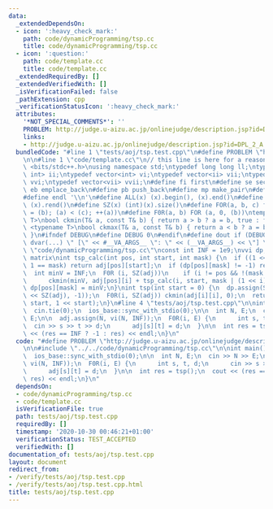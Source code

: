 ```yaml
---
data:
  _extendedDependsOn:
  - icon: ':heavy_check_mark:'
    path: code/dynamicProgramming/tsp.cc
    title: code/dynamicProgramming/tsp.cc
  - icon: ':question:'
    path: code/template.cc
    title: code/template.cc
  _extendedRequiredBy: []
  _extendedVerifiedWith: []
  _isVerificationFailed: false
  _pathExtension: cpp
  _verificationStatusIcon: ':heavy_check_mark:'
  attributes:
    '*NOT_SPECIAL_COMMENTS*': ''
    PROBLEM: http://judge.u-aizu.ac.jp/onlinejudge/description.jsp?id=DPL_2_A
    links:
    - http://judge.u-aizu.ac.jp/onlinejudge/description.jsp?id=DPL_2_A
  bundledCode: "#line 1 \"tests/aoj/tsp.test.cpp\"\n#define PROBLEM \"http://judge.u-aizu.ac.jp/onlinejudge/description.jsp?id=DPL_2_A\"\
    \n\n#line 1 \"code/template.cc\"\n// this line is here for a reason\n#include\
    \ <bits/stdc++.h>\nusing namespace std;\ntypedef long long ll;\ntypedef pair<int,\
    \ int> ii;\ntypedef vector<int> vi;\ntypedef vector<ii> vii;\ntypedef vector<vi>\
    \ vvi;\ntypedef vector<vii> vvii;\n#define fi first\n#define se second\n#define\
    \ eb emplace_back\n#define pb push_back\n#define mp make_pair\n#define mt make_tuple\n\
    #define endl '\\n'\n#define ALL(x) (x).begin(), (x).end()\n#define RALL(x) (x).rbegin(),\
    \ (x).rend()\n#define SZ(x) (int)(x).size()\n#define FOR(a, b, c) for (auto a\
    \ = (b); (a) < (c); ++(a))\n#define F0R(a, b) FOR (a, 0, (b))\ntemplate <typename\
    \ T>\nbool ckmin(T& a, const T& b) { return a > b ? a = b, true : false; }\ntemplate\
    \ <typename T>\nbool ckmax(T& a, const T& b) { return a < b ? a = b, true : false;\
    \ }\n#ifndef DEBUG\n#define DEBUG 0\n#endif\n#define dout if (DEBUG) cerr\n#define\
    \ dvar(...) \" [\" << #__VA_ARGS__ \": \" << (__VA_ARGS__) << \"] \"\n#line 2\
    \ \"code/dynamicProgramming/tsp.cc\"\nconst int INF = 1e9;\nvvi dp, adj; // adjacency\
    \ matrix\nint tsp_calc(int pos, int start, int mask) {\n  if ((1 << SZ(adj)) -\
    \ 1 == mask) return adj[pos][start];\n  if (dp[pos][mask] != -1) return dp[pos][mask];\n\
    \  int minV = INF;\n  F0R (i, SZ(adj))\n    if (i != pos && !(mask & (1 << i)))\n\
    \      ckmin(minV, adj[pos][i] + tsp_calc(i, start, mask | (1 << i)));\n  return\
    \ dp[pos][mask] = minV;\n}\nint tsp(int start = 0) {\n  dp.assign(SZ(adj), vi(1\
    \ << SZ(adj), -1));\n  F0R(i, SZ(adj)) ckmin(adj[i][i], 0);\n  return tsp_calc(start,\
    \ start, 1 << start);\n}\n#line 4 \"tests/aoj/tsp.test.cpp\"\n\nint main() {\n\
    \  cin.tie(0);\n  ios_base::sync_with_stdio(0);\n\n  int N, E;\n  cin >> N >>\
    \ E;\n\n  adj.assign(N, vi(N, INF));\n  F0R(i, E) {\n      int s, t, d;\n    \
    \  cin >> s >> t >> d;\n      adj[s][t] = d;\n  }\n\n  int res = tsp();\n  cout\
    \ << (res == INF ? -1 : res) << endl;\n}\n"
  code: "#define PROBLEM \"http://judge.u-aizu.ac.jp/onlinejudge/description.jsp?id=DPL_2_A\"\
    \n\n#include \"../../code/dynamicProgramming/tsp.cc\"\n\nint main() {\n  cin.tie(0);\n\
    \  ios_base::sync_with_stdio(0);\n\n  int N, E;\n  cin >> N >> E;\n\n  adj.assign(N,\
    \ vi(N, INF));\n  F0R(i, E) {\n      int s, t, d;\n      cin >> s >> t >> d;\n\
    \      adj[s][t] = d;\n  }\n\n  int res = tsp();\n  cout << (res == INF ? -1 :\
    \ res) << endl;\n}\n"
  dependsOn:
  - code/dynamicProgramming/tsp.cc
  - code/template.cc
  isVerificationFile: true
  path: tests/aoj/tsp.test.cpp
  requiredBy: []
  timestamp: '2020-10-30 00:46:21+01:00'
  verificationStatus: TEST_ACCEPTED
  verifiedWith: []
documentation_of: tests/aoj/tsp.test.cpp
layout: document
redirect_from:
- /verify/tests/aoj/tsp.test.cpp
- /verify/tests/aoj/tsp.test.cpp.html
title: tests/aoj/tsp.test.cpp
---
```

